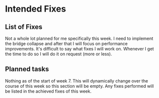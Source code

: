 Intended Fixes
===============

## List of Fixes
Not a whole lot planned for me specifically this week. I need to implement the bridge collapse and after that I will focus on performance improvements. It's difficult to say what fixes I will work on. Whenever I get the time to do so I will do it on request (more or less).

## Planned tasks
Nothing as of the start of week 7. This will dynamically change over the course of this week so this section will be empty. Any fixes performed will be listed in the achieved fixes of this week.
